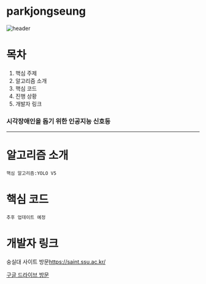 # parkjongseung
![header](https://capsule-render.vercel.app/api?type=rect&height=300&text=인공지능%20신호등&fontAlign=30&stroke=00FF00&strokeWidth=2)

# 목차

1. 핵심 주제
2. 알고리즘 소개
3. 핵심 코드
4. 진행 상황
5. 개발자 링크

### 시각장애인을 돕기 위한 인공지능 신호등
---
# 알고리즘 소개

    핵심 알고리즘:YOLO V5

# 핵심 코드

    추후 업데이트 예정


# 개발자 링크
숭실대 사이트 방문<https://saint.ssu.ac.kr/>


[구글 드라이브 방문](https://drive.google.com/)

